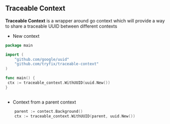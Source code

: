 ## Traceable Context

**Traceable Context** is a wrapper around go context which will provide a way to share a traceable UUID between 
different contexts  


* New context
```go
package main

import (
    "github.com/google/uuid"
    "github.com/tryfix/traceable-context"
)

func main() {
 ctx := traceable_context.WithUUID(uuid.New())
}
    
```

* Context from a parent context
```go
    parent := contect.Background()
    ctx := traceable_context.WithUUID(parent, uuid.New())
```